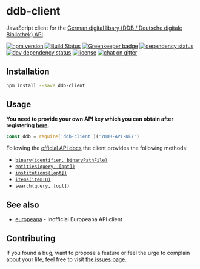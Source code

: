# ddb-client

JavaScript client for the [German digital libary (DDB / Deutsche digitale Bibliothek) API](https://api.deutsche-digitale-bibliothek.de/).

[![npm version](https://img.shields.io/npm/v/ddb-client.svg)](https://www.npmjs.com/package/ddb-client)
[![Build Status](https://travis-ci.org/juliuste/ddb-client.svg?branch=master)](https://travis-ci.org/juliuste/ddb-client)
[![Greenkeeper badge](https://badges.greenkeeper.io/juliuste/ddb-client.svg)](https://greenkeeper.io/)
[![dependency status](https://img.shields.io/david/juliuste/ddb-client.svg)](https://david-dm.org/juliuste/ddb-client)
[![dev dependency status](https://img.shields.io/david/dev/juliuste/ddb-client.svg)](https://david-dm.org/juliuste/ddb-client#info=devDependencies)
[![license](https://img.shields.io/github/license/juliuste/ddb-client.svg?style=flat)](LICENSE)
[![chat on gitter](https://badges.gitter.im/juliuste.svg)](https://gitter.im/juliuste)

## Installation

```bash
npm install --save ddb-client
```

## Usage

**You need to provide your own API key which you can obtain after registering [here](https://www.deutsche-digitale-bibliothek.de/user/registration).**

```js
const ddb = require('ddb-client')('YOUR-API-KEY')
```

Following the [official API docs](https://api.deutsche-digitale-bibliothek.de/doku/display/ADD/Programmierschnittstelle) the client provides the following methods:

- [`binary(identifier, binaryPathFile)`](docs/binary.md)
- [`entities(query, [opt])`](docs/entities.md)
- [`institutions([opt])`](docs/institutions.md)
- [`items(itemID)`](docs/items.md)
- [`search(query, [opt])`](docs/search.md)

## See also

- [europeana](https://github.com/fvdm/nodejs-europeana) - Inofficial Europeana API client

## Contributing

If you found a bug, want to propose a feature or feel the urge to complain about your life, feel free to visit [the issues page](https://github.com/juliuste/ddb-client/issues).

